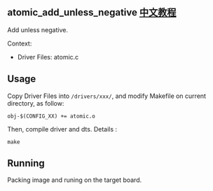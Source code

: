 atomic_add_unless_negative [中文教程](https://biscuitos.github.io/blog/ATOMIC_atomic_add_unless_negative/)
----------------------------------

Add unless negative.

Context:

* Driver Files: atomic.c

## Usage

Copy Driver Files into `/drivers/xxx/`, and modify Makefile on current 
directory, as follow:

```
obj-$(CONFIG_XX) += atomic.o
```

Then, compile driver and dts. Details :

```
make
```

## Running

Packing image and runing on the target board.
